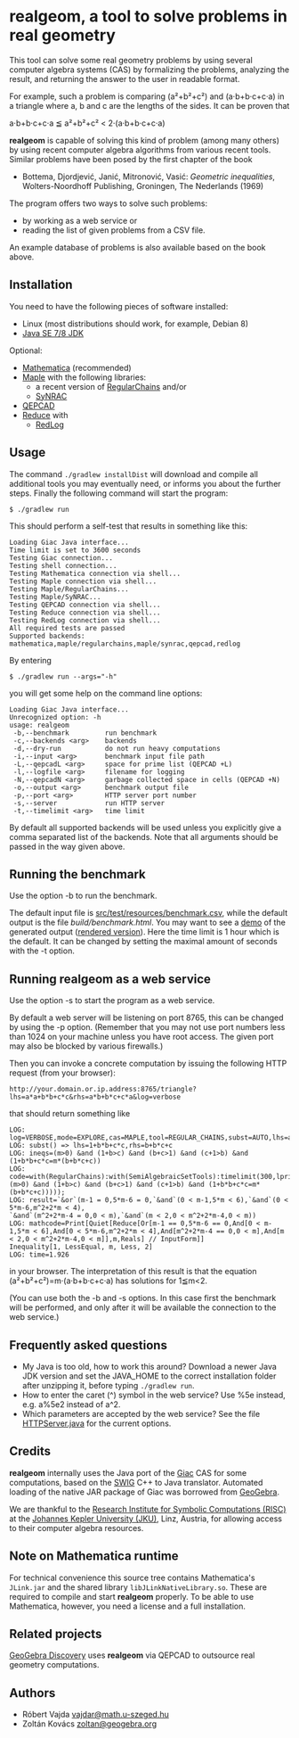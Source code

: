 # realgeom, a tool to solve problems in real geometry #
This tool can solve some real geometry problems
by using several computer algebra systems (CAS)
by formalizing the problems, analyzing the
result, and returning the answer to the user in readable format.

For example, such a problem is comparing (a²+b²+c²) and (a·b+b·c+c·a) in
a triangle where a, b and c are the lengths of the sides. It can be
proven that

a·b+b·c+c·a ≦ a²+b²+c² < 2·(a·b+b·c+c·a)

**realgeom** is capable of solving this kind of problem (among many others) by using recent computer
algebra algorithms from various recent tools. Similar problems have been
posed by the first chapter of the book

* Bottema, Djordjević, Janić, Mitronović, Vasić:
  _Geometric inequalities_, Wolters-Noordhoff Publishing, Groningen, The Nederlands (1969)

The program offers two ways to solve such problems:

* by working as a web service or
* reading the list of given problems from a CSV file.

An example database of problems is also available based on
the book above. 

## Installation ##
You need to have the following pieces of software installed:

* Linux (most distributions should work, for example, Debian 8)
* [Java SE 7/8 JDK](http://www.oracle.com/technetwork/java/javase/downloads/jdk8-downloads-2133151.html)

Optional:

* [Mathematica](https://www.wolfram.com/mathematica/) (recommended)
* [Maple](https://www.maplesoft.com/) with the following libraries:
  * a recent version of [RegularChains](http://www.regularchains.org/) and/or
  * [SyNRAC](http://www.fujitsu.com/jp/group/labs/en/resources/tech/announced-tools/synrac/)
* [QEPCAD](https://www.usna.edu/CS/qepcadweb/B/QEPCAD.html)
* [Reduce](http://www.reduce-algebra.com/) with
  * [RedLog](http://www.redlog.eu/)

## Usage ##
The command `./gradlew installDist` will download and compile
all additional tools you may
eventually need, or informs you about the further steps.
Finally the following command will start the program:

    $ ./gradlew run

This should perform a self-test that results in something like this:
```
Loading Giac Java interface...
Time limit is set to 3600 seconds
Testing Giac connection...
Testing shell connection...
Testing Mathematica connection via shell...
Testing Maple connection via shell...
Testing Maple/RegularChains...
Testing Maple/SyNRAC...
Testing QEPCAD connection via shell...
Testing Reduce connection via shell...
Testing RedLog connection via shell...
All required tests are passed
Supported backends: mathematica,maple/regularchains,maple/synrac,qepcad,redlog
```
By entering

    $ ./gradlew run --args="-h"
    
you will get some help on the command line options:
```
Loading Giac Java interface...
Unrecognized option: -h
usage: realgeom
 -b,--benchmark         run benchmark
 -c,--backends <arg>    backends
 -d,--dry-run           do not run heavy computations 
 -i,--input <arg>       benchmark input file path
 -L,--qepcadL <arg>     space for prime list (QEPCAD +L)
 -l,--logfile <arg>     filename for logging
 -N,--qepcadN <arg>     garbage collected space in cells (QEPCAD +N) 
 -o,--output <arg>      benchmark output file
 -p,--port <arg>        HTTP server port number
 -s,--server            run HTTP server
 -t,--timelimit <arg>   time limit
```
By default all supported backends will be used unless
you explicitly give a comma separated list of the
backends. Note that all arguments should be passed in the way given above.

## Running the benchmark ##
Use the option -b to run the benchmark.
 
The default input file is [src/test/resources/benchmark.csv](src/test/resources/benchmark.csv),
while the default output is the file *build/benchmark.html*.
You may want to see a [demo](demo/benchmark.html) of
the generated output ([rendered version](http://htmlpreview.github.io/?https://github.com/kovzol/realgeom/blob/master/demo/benchmark.html)).
Here the time limit is 1 hour which is the default. It can be changed by
setting the maximal amount of seconds with the -t option.

## Running realgeom as a web service ##

Use the option -s to start the program as a web service.

By default a web server will be listening on port 8765, this
can be changed by using the -p option. (Remember that you may
not use port numbers less than 1024 on your machine unless
you have root access. The given port may also be blocked
by various firewalls.)

Then you can invoke a concrete computation
by issuing the following HTTP request (from your browser):
```
http://your.domain.or.ip.address:8765/triangle?lhs=a*a+b*b+c*c&rhs=a*b+b*c+c*a&log=verbose
```
that should return something like
```
LOG: log=VERBOSE,mode=EXPLORE,cas=MAPLE,tool=REGULAR_CHAINS,subst=AUTO,lhs=a*a+b*b+c*c,rhs=a*b+b*c+c*a,timelimit=300
LOG: subst() => lhs=1+b*b+c*c,rhs=b+b*c+c
LOG: ineqs=(m>0) &and (1+b>c) &and (b+c>1) &and (c+1>b) &and (1+b*b+c*c=m*(b+b*c+c))
LOG: code=with(RegularChains):with(SemiAlgebraicSetTools):timelimit(300,lprint(QuantifierElimination(&E([b,c]),(m>0) &and (1+b>c) &and (b+c>1) &and (c+1>b) &and (1+b*b+c*c=m*(b+b*c+c)))));
LOG: result=`&or`(m-1 = 0,5*m-6 = 0,`&and`(0 < m-1,5*m < 6),`&and`(0 < 5*m-6,m^2+2*m < 4),
`&and`(m^2+2*m-4 = 0,0 < m),`&and`(m < 2,0 < m^2+2*m-4,0 < m))
LOG: mathcode=Print[Quiet[Reduce[Or[m-1 == 0,5*m-6 == 0,And[0 < m-1,5*m < 6],And[0 < 5*m-6,m^2+2*m < 4],And[m^2+2*m-4 == 0,0 < m],And[m < 2,0 < m^2+2*m-4,0 < m]],m,Reals] // InputForm]]
Inequality[1, LessEqual, m, Less, 2]
LOG: time=1.926
```
in your browser. The interpretation of this result is that the equation
(a²+b²+c²)=m·(a·b+b·c+c·a)
has solutions for 1≦m<2.

(You can use both the -b and -s options. In this case first
the benchmark will be performed, and only after it will
be available the connection to the web service.)

## Frequently asked questions ##
* My Java is too old, how to work this around? Download a newer Java JDK version and set the JAVA_HOME to the correct installation folder after unzipping it, before typing `./gradlew run`.
* How to enter the caret (^) symbol in the web service? Use %5e instead, e.g. a%5e2 instead of a^2.
* Which parameters are accepted by the web service? See the file [HTTPServer.java](src/main/java/realgeom/HTTPServer.java) for the current options.

## Credits ##
**realgeom** internally uses the Java port of the [Giac](https://www-fourier.ujf-grenoble.fr/~parisse/giac.html) CAS for some
computations, based on the [SWIG](http://www.swig.org/) C++ to Java translator. Automated loading
of the native JAR package of Giac was borrowed from [GeoGebra](http://www.geogebra.org/).

We are thankful to the [Research Institute for Symbolic Computations (RISC)](http://www.risc.jku.at/) at
the [Johannes Kepler University (JKU)](http://www.jku.at/content), Linz, Austria, for allowing access to their
computer algebra resources.

## Note on Mathematica runtime ##
For technical convenience this source tree contains Mathematica's `JLink.jar` and the shared library
`libJLinkNativeLibrary.so`.
These are required to compile and start **realgeom** properly. To be able to use Mathematica, however,
you need a license and a full installation.

## Related projects ##
[GeoGebra Discovery](https://github.com/kovzol/geogebra-discovery) uses **realgeom**
via QEPCAD to outsource real geometry computations.

## Authors ##
* Róbert Vajda <vajdar@math.u-szeged.hu>
* Zoltán Kovács <zoltan@geogebra.org>
